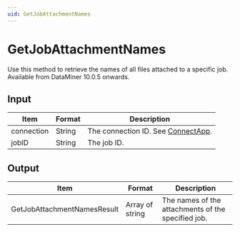 ```yaml
---
uid: GetJobAttachmentNames
---
```


# GetJobAttachmentNames

Use this method to retrieve the names of all files attached to a specific job. Available from DataMiner 10.0.5 onwards.

## Input

| Item       | Format | Description                                          |
|------------|--------|------------------------------------------------------|
| connection | String | The connection ID. See [ConnectApp](xref:ConnectApp). |
| jobID      | String | The job ID.                                          |

## Output

| Item                         | Format          | Description                                        |
|------------------------------|-----------------|----------------------------------------------------|
| GetJobAttachmentNamesResult | Array of string | The names of the attachments of the specified job. |
